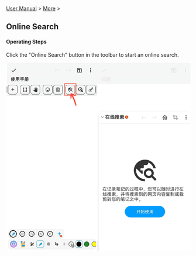 [User Manual](/dragonnest/drawnote/manual/en) > [More](/dragonnest/drawnote/manual/en/more) >

Online Search
---
#### Operating Steps
Click the "Online Search" button in the toolbar to start an online search.

![Online Search](imgs/online_search.png)